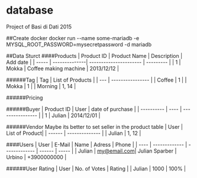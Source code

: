 database
=========
Project of Basi di Dati 2015


##Create docker
docker run --name some-mariadb -e MYSQL_ROOT_PASSWORD=mysecretpassword -d mariadb

##Data Sturct
####Products
| Product ID | Product Name |    Description    |  Add date  | 
| ----- | --------------| ---------------------- | --------- |
|   1   | Mokka         | Coffee making machine  | 2013/12/12 |

######Tag
|   Tag   | List of Products |
|   ---   | ---------------- |
| Coffee  |         1        |
| Mokka   |         1        |
| Morning |      1, 14       |

######Pricing

######Buyer
| Product ID | User | date of purchase |
| ---------- | ---- | ---------------- |
|      1     | Julian |   2014/12/01   |

######Vendor
Maybe its better to set seller in the product table
|  User  | List of Product|
| ------ | -------------- | 
| Julian |      1, 12     |

####Users
| User |     E-Mail    |      Name     | Adress | Phone |
| ---- | ------------- | ------------- | ------ | ----- |
| Julian | my@email.com| Julian Sparber | Urbino | +3900000000 |

######User Rating
| User | No. of Votes | Rating |
| Julian | 1000 | 100% |

